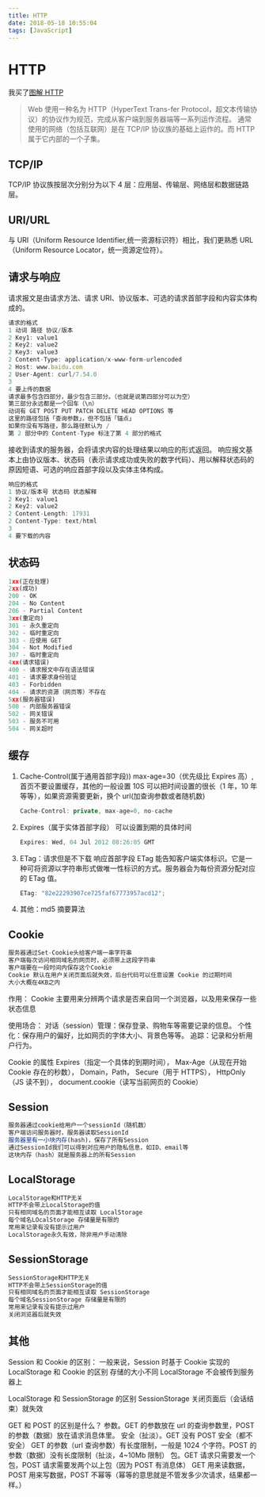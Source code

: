 ```yaml
---
title: HTTP
date: 2018-05-18 10:55:04
tags: [JavaScript]
---
```


# HTTP

我买了[图解 HTTP](http://www.duokan.com/reader/www/app.html?id=a8c81c979f514cacb2e2435d85f6ba38)

> Web 使用一种名为 HTTP（HyperText Trans-fer Protocol，超文本传输协议）的协议作为规范，完成从客户端到服务器端等一系列运作流程。
> 通常使用的网络（包括互联网）是在 TCP/IP 协议族的基础上运作的。而 HTTP 属于它内部的一个子集。

## TCP/IP

TCP/IP 协议族按层次分别分为以下 4 层：应用层、传输层、网络层和数据链路层。

## URI/URL

与 URI（Uniform Resource Identifier,统一资源标识符）相比，我们更熟悉 URL（Uniform Resource Locator，统一资源定位符）。

<!--more-->

## 请求与响应

请求报文是由请求方法、请求 URI、协议版本、可选的请求首部字段和内容实体构成的。

```javascript
请求的格式
1 动词 路径 协议/版本
2 Key1: value1
2 Key2: value2
2 Key3: value3
2 Content-Type: application/x-www-form-urlencoded
2 Host: www.baidu.com
2 User-Agent: curl/7.54.0
3
4 要上传的数据
请求最多包含四部分，最少包含三部分。（也就是说第四部分可以为空）
第三部分永远都是一个回车（\n）
动词有 GET POST PUT PATCH DELETE HEAD OPTIONS 等
这里的路径包括「查询参数」，但不包括「锚点」
如果你没有写路径，那么路径默认为 /
第 2 部分中的 Content-Type 标注了第 4 部分的格式
```

接收到请求的服务器，会将请求内容的处理结果以响应的形式返回。
响应报文基本上由协议版本、状态码（表示请求成功或失败的数字代码）、用以解释状态码的原因短语、可选的响应首部字段以及实体主体构成。

```javascript
响应的格式
1 协议/版本号 状态码 状态解释
2 Key1: value1
2 Key2: value2
2 Content-Length: 17931
2 Content-Type: text/html
3
4 要下载的内容
```

## 状态码

```javascript
1xx(正在处理)
2xx(成功)
200 - OK
204 - No Content
206 - Partial Content
3xx(重定向)
301 - 永久重定向
302 - 临时重定向
303 - 应使用 GET
304 - Not Modified
307 - 临时重定向
4xx(请求错误)
400 - 请求报文中存在语法错误
401 - 请求要求身份验证
403 - Forbidden
404 - 请求的资源（网页等）不存在
5xx(服务器错误)
500 - 内部服务器错误
502 - 网关错误
503 - 服务不可用
504 - 网关超时
```

## 缓存

1. Cache-Control(属于通用首部字段))
   max-age=30（优先级比 Expires 高）,首页不要设置缓存，其他的一般设置 10S
   可以把时间设置的很长（1 年，10 年等等），如果资源需要更新，换个 url(加查询参数或者随机数)

   ```javascript
   Cache-Control: private, max-age=0, no-cache
   ```

2. Expires（属于实体首部字段）
   可以设置到期的具体时间

   ```javascript
   Expires: Wed, 04 Jul 2012 08:26:05 GMT
   ```

3. ETag：请求但是不下载
   响应首部字段 ETag 能告知客户端实体标识。它是一种可将资源以字符串形式做唯一性标识的方式。服务器会为每份资源分配对应的 ETag 值。

   ```javascript
   ETag: "82e22293907ce725faf67773957acd12";
   ```

4. 其他：md5 摘要算法

## Cookie

```javascript
服务器通过Set-Cookie头给客户端一串字符串
客户端每次访问相同域名的网页时，必须带上这段字符串
客户端要在一段时间内保存这个Cookie
Cookie 默认在用户关闭页面后就失效，后台代码可以任意设置 Cookie 的过期时间
大小大概在4KB之内
```

作用：
Cookie 主要用来分辨两个请求是否来自同一个浏览器，以及用来保存一些状态信息

使用场合：
对话（session）管理：保存登录、购物车等需要记录的信息。
个性化：保存用户的偏好，比如网页的字体大小、背景色等等。
追踪：记录和分析用户行为。

Cookie 的属性
Expires（指定一个具体的到期时间），
Max-Age（从现在开始 Cookie 存在的秒数），
Domain，Path，
Secure（用于 HTTPS），
HttpOnly（JS 读不到），
document.cookie（读写当前网页的 Cookie）

## Session

```javascript
服务器通过cookie给用户一个sessionId（随机数）
客户端访问服务器时，服务器读取SessionId
服务器里有一小块内存(hash)，保存了所有Session
通过SessionId我们可以得到对应用户的隐私信息，如ID、email等
这块内存（hash）就是服务器上的所有Session
```

## LocalStorage

```javascript
LocalStorage和HTTP无关
HTTP不会带上LocalStorage的值
只有相同域名的页面才能相互读取 LocalStorage
每个域名LOcalStorage 存储量是有限的
常用来记录有没有提示过用户
LocalStorage永久有效，除非用户手动清除
```

## SessionStorage

```javascript
SessionStorage和HTTP无关
HTTP不会带上SessionStorage的值
只有相同域名的页面才能相互读取 SessionStorage
每个域名SessionStorage 存储量是有限的
常用来记录有没有提示过用户
关闭浏览器后就失效
```

## 其他

Session 和 Cookie 的区别：
一般来说，Session 时基于 Cookie 实现的
LocalStorage 和 Cookie 的区别
存储的大小不同
LocalStorage 不会被传到服务器上

LocalStorage 和 SessionStorage 的区别
SessionStorage 关闭页面后（会话结束）就失效

GET 和 POST 的区别是什么？
参数。GET 的参数放在 url 的查询参数里，POST 的参数（数据）放在请求消息体里。
安全（扯淡）。GET 没有 POST 安全（都不安全）
GET 的参数（url 查询参数）有长度限制，一般是 1024 个字符。POST 的参数（数据）没有长度限制（扯淡，4~10Mb 限制）
包。GET 请求只需要发一个包，POST 请求需要发两个以上包（因为 POST 有消息体）
GET 用来读数据，POST 用来写数据，POST 不幂等（幂等的意思就是不管发多少次请求，结果都一样。）
